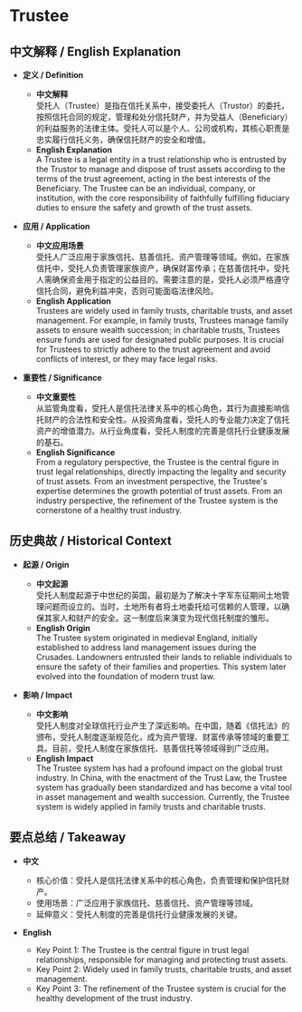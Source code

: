 # Trustee

## 中文解释 / English Explanation

* **定义 / Definition**  
  - **中文解释**  
    受托人（Trustee）是指在信托关系中，接受委托人（Trustor）的委托，按照信托合同的规定，管理和处分信托财产，并为受益人（Beneficiary）的利益服务的法律主体。受托人可以是个人、公司或机构，其核心职责是忠实履行信托义务，确保信托财产的安全和增值。  
  - **English Explanation**  
    A Trustee is a legal entity in a trust relationship who is entrusted by the Trustor to manage and dispose of trust assets according to the terms of the trust agreement, acting in the best interests of the Beneficiary. The Trustee can be an individual, company, or institution, with the core responsibility of faithfully fulfilling fiduciary duties to ensure the safety and growth of the trust assets.

* **应用 / Application**  
  - **中文应用场景**  
    受托人广泛应用于家族信托、慈善信托、资产管理等领域。例如，在家族信托中，受托人负责管理家族资产，确保财富传承；在慈善信托中，受托人需确保资金用于指定的公益目的。需要注意的是，受托人必须严格遵守信托合同，避免利益冲突，否则可能面临法律风险。  
  - **English Application**  
    Trustees are widely used in family trusts, charitable trusts, and asset management. For example, in family trusts, Trustees manage family assets to ensure wealth succession; in charitable trusts, Trustees ensure funds are used for designated public purposes. It is crucial for Trustees to strictly adhere to the trust agreement and avoid conflicts of interest, or they may face legal risks.

* **重要性 / Significance**  
  - **中文重要性**  
    从监管角度看，受托人是信托法律关系中的核心角色，其行为直接影响信托财产的合法性和安全性。从投资角度看，受托人的专业能力决定了信托资产的增值潜力。从行业角度看，受托人制度的完善是信托行业健康发展的基石。  
  - **English Significance**  
    From a regulatory perspective, the Trustee is the central figure in trust legal relationships, directly impacting the legality and security of trust assets. From an investment perspective, the Trustee's expertise determines the growth potential of trust assets. From an industry perspective, the refinement of the Trustee system is the cornerstone of a healthy trust industry.

## 历史典故 / Historical Context

* **起源 / Origin**  
  - **中文起源**  
    受托人制度起源于中世纪的英国，最初是为了解决十字军东征期间土地管理问题而设立的。当时，土地所有者将土地委托给可信赖的人管理，以确保其家人和财产的安全。这一制度后来演变为现代信托制度的雏形。  
  - **English Origin**  
    The Trustee system originated in medieval England, initially established to address land management issues during the Crusades. Landowners entrusted their lands to reliable individuals to ensure the safety of their families and properties. This system later evolved into the foundation of modern trust law.

* **影响 / Impact**  
  - **中文影响**  
    受托人制度对全球信托行业产生了深远影响。在中国，随着《信托法》的颁布，受托人制度逐渐规范化，成为资产管理、财富传承等领域的重要工具。目前，受托人制度在家族信托、慈善信托等领域得到广泛应用。  
  - **English Impact**  
    The Trustee system has had a profound impact on the global trust industry. In China, with the enactment of the Trust Law, the Trustee system has gradually been standardized and has become a vital tool in asset management and wealth succession. Currently, the Trustee system is widely applied in family trusts and charitable trusts.

## 要点总结 / Takeaway

* **中文**  
  - 核心价值：受托人是信托法律关系中的核心角色，负责管理和保护信托财产。  
  - 使用场景：广泛应用于家族信托、慈善信托、资产管理等领域。  
  - 延伸意义：受托人制度的完善是信托行业健康发展的关键。  

* **English**  
  - Key Point 1: The Trustee is the central figure in trust legal relationships, responsible for managing and protecting trust assets.  
  - Key Point 2: Widely used in family trusts, charitable trusts, and asset management.  
  - Key Point 3: The refinement of the Trustee system is crucial for the healthy development of the trust industry.